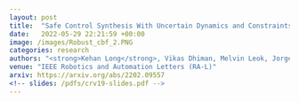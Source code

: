 ```yaml
---
layout: post
title:  "Safe Control Synthesis With Uncertain Dynamics and Constraints"
date:   2022-05-29 22:21:59 +00:00
image: /images/Robust_cbf_2.PNG
categories: research
authors: "<strong>Kehan Long</strong>, Vikas Dhiman, Melvin Leok, Jorge Cort\u00E9s, Nikolay Atanasov"
venue: "IEEE Robotics and Automation Letters (RA-L)"
arxiv: https://arxiv.org/abs/2202.09557
<!-- slides: /pdfs/crv19-slides.pdf -->
---
```


